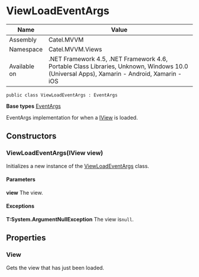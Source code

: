 

# ViewLoadEventArgs

Name|Value
---|---
Assembly|Catel.MVVM
Namespace|Catel.MVVM.Views
Available on|.NET Framework 4.5, .NET Framework 4.6, Portable Class Libraries, Unknown, Windows 10.0 (Universal Apps), Xamarin - Android, Xamarin - iOS

```
public class ViewLoadEventArgs : EventArgs
```

**Base types**
[EventArgs]()


EventArgs implementation for when a [IView](#) is loaded.



## Constructors

### ViewLoadEventArgs(IView view)

Initializes a new instance of the [ViewLoadEventArgs](#) class.

#### Parameters

**view**
The view.

#### Exceptions

**T:System.ArgumentNullException**
The view is`null`.



## Properties

### View

Gets the view that has just been loaded.



